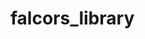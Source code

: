 # falcors_library
[![<UCBFullStack>](https://circleci.com/<VCS>/<UCBFullStack_KaitlinHulsy>/<falcors_library>.svg?style=svg)](<LINK>)
